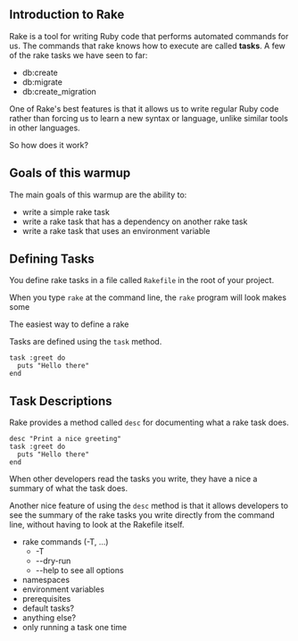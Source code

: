 ## Introduction to Rake

Rake is a tool for writing Ruby code that performs automated commands for us.
The commands that rake knows how to execute are called **tasks**.
A few of the rake tasks we have seen to far:

- db:create
- db:migrate
- db:create_migration

One of Rake's best features is that it allows us to write regular Ruby code
rather than forcing us to learn a new syntax or language, unlike similar
tools in other languages.

So how does it work?

## Goals of this warmup

The main goals of this warmup are the ability to:

- write a simple rake task
- write a rake task that has a dependency on another rake task
- write a rake task that uses an environment variable

## Defining Tasks

You define rake tasks in a file called `Rakefile` in the root of your project.


When you type `rake` at the command line, the `rake` program will look
makes some

The easiest way to define a rake

Tasks are defined using the `task` method.

    task :greet do
      puts "Hello there"
    end


## Task Descriptions

Rake provides a method called `desc` for documenting what a rake task does.

    desc "Print a nice greeting"
    task :greet do
      puts "Hello there"
    end

When other developers read the tasks you write, they have a nice a summary of
what the task does.

Another nice feature of using the `desc` method is that it allows developers
to see the summary of the rake tasks you write directly from the command line,
without having to look at the Rakefile itself.

- rake commands (-T, ...)
    - -T
    - --dry-run
    - --help to see all options
- namespaces
- environment variables
- prerequisites
- default tasks?
- anything else?
- only running a task one time
